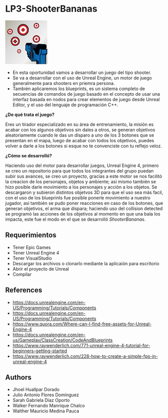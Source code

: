 # LP3-ShooterBananas

![IMAGE](https://github.com/iMawe/LP3-ShooterBananas/blob/master/Imagenes/Unreal-FPS-feature.png?raw=true)

- En esta oportunidad vamos a desarrollar un juego del tipo shooter.
- Se va a desarrollar con el uso de Unreal Engine, un motor de juego generalmente para shooters en priemra persona.
- También aplicaremos los blueprints, es un sistema completo de secuencias de comandos de juego basado en el concepto de usar una interfaz basada en nodos para crear elementos de juego desde Unreal Editor, y el uso del lenguaje de programación C++.


**¿De qué trata el juego?**

Eres un tirador especializado en su área de entrenamiento, la misión es acabar con los algunos objetivos sin dales a otros, 
se generan objetivos aleatoriamente cuando le das un disparo a uno de los 3 botones que se presentan en el mapa, luego de acabar con todos los objetivos, puedes volver a darle a los botones si esque no te convenciste con tu reflejo veloz.

**¿Cómo se desarrolló?**

Haciendo uso del motor para desarrollar juegos, Unreal Engine 4, primero se creo un repositorio para que todos los integrantes del grupo puedan subir sus avances, se creo un proyecto, gracias a este motor se nos facilitó la creacion de los personajes, objetos y ambiente; asi mismo también se hizo posible darle movimiento a los personajes y acción a los objetos. Se descargaron y subieron distintos objetvos 3D para que el uso sea más facil, con el uso de los blueprints fue posible ponerle movimiento a nuestro jugador, asi también se pudo poner reacciones en caso de los botones, que generan objetivos, el arma que dispara; haciendo uso del collision detected se programó las acciones de los objetivos al momento en que una bala los impacta, este fue el modo en el que se desarrolló *ShooterBananas*.

## **Requerimientos**

- Tener Epic Games
- Tener Unreal Engine 4
- Tener VisualStudio
- Descargar los archivos o clonarlo mediante la aplicaión para escritorio
- Abrir el proyecto de Unreal
- Compilar

## **References**

- https://docs.unrealengine.com/en-US/Programming/Tutorials/Components
- https://docs.unrealengine.com/en-US/Programming/Tutorials/Components
- https://www.quora.com/Where-can-I-find-free-assets-for-Unreal-Engine-4
- https://docs.unrealengine.com/en-us/Gameplay/ClassCreation/CodeAndBlueprints
- https://www.raywenderlich.com/771-unreal-engine-4-tutorial-for-beginners-getting-started
- https://www.raywenderlich.com/228-how-to-create-a-simple-fps-in-unreal-engine-4

## **Authors**

- Jhoel Huallpar Dorado
- Julio Antonio Flores Dominguez
- Sarah Gabriela Diaz Oporto
- Walker Fernando Manrique Chalco
- Walther Mauricio Medina Pauca
